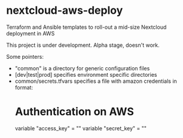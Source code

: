 # nextcloud-aws-deploy
Terraform and Ansible templates to roll-out a mid-size Nextcloud deployment in AWS

This project is under development. Alpha stage, doesn't work.

Some pointers:
- "common" is a directory for generic configuration files
- [dev|test|prod] specifies environment specific directories
- common/secrets.tfvars specifies a file with amazon credentials in format:
    # Authentication on AWS
    variable "access_key" = ""
    variable "secret_key"  = ""
